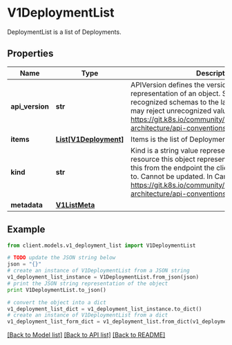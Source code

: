 # V1DeploymentList

DeploymentList is a list of Deployments.

## Properties
Name | Type | Description | Notes
------------ | ------------- | ------------- | -------------
**api_version** | **str** | APIVersion defines the versioned schema of this representation of an object. Servers should convert recognized schemas to the latest internal value, and may reject unrecognized values. More info: https://git.k8s.io/community/contributors/devel/sig-architecture/api-conventions.md#resources | [optional] 
**items** | [**List[V1Deployment]**](V1Deployment.md) | Items is the list of Deployments. | 
**kind** | **str** | Kind is a string value representing the REST resource this object represents. Servers may infer this from the endpoint the client submits requests to. Cannot be updated. In CamelCase. More info: https://git.k8s.io/community/contributors/devel/sig-architecture/api-conventions.md#types-kinds | [optional] 
**metadata** | [**V1ListMeta**](V1ListMeta.md) |  | [optional] 

## Example

```python
from client.models.v1_deployment_list import V1DeploymentList

# TODO update the JSON string below
json = "{}"
# create an instance of V1DeploymentList from a JSON string
v1_deployment_list_instance = V1DeploymentList.from_json(json)
# print the JSON string representation of the object
print V1DeploymentList.to_json()

# convert the object into a dict
v1_deployment_list_dict = v1_deployment_list_instance.to_dict()
# create an instance of V1DeploymentList from a dict
v1_deployment_list_form_dict = v1_deployment_list.from_dict(v1_deployment_list_dict)
```
[[Back to Model list]](../README.md#documentation-for-models) [[Back to API list]](../README.md#documentation-for-api-endpoints) [[Back to README]](../README.md)


